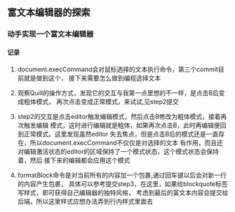 ## 富文本编辑器的探索

### 动手实现一个富文本编辑器

#### 记录

1. document.execCommand会对鼠标选择的文本执行命令，第三个commit目前就是做到这个，
接下来需要怎么做到编程选择文本

2. 观察Quill的操作方式，发现它的交互与我第一点里想的不一样，是点击B后变成粗体模式，
再次点击变成正常模式，来试试,见step2提交

3. step2的交互是点击editor触发编辑模式，然后点击B修改为粗体模式，接着再次触发编辑
模式，这时进行编辑就是粗体，如果再次点击B，此时再编辑便回到正常模式。这里发现虽然editor
失去焦点，但是点击B后的模式还是一直存在，所以document.execCommand不仅仅是对选择的文本
有作用，而且还对编辑激活状态的editor的区域保持了一个模式状态，这个模式状态会保持着，然后
接下来的编辑都会应用这个模式

4. formatBlock命令是对当前所有的内容加一个包裹,通过回车键以后会对新一行的内容产生包裹，
具体可以参考提交step3，在这里，如果给blockquote标签写样式，即可获得自己编辑器的独特风格，
考虑到最后的富文本内容会提交给后端，所以这里样式应想办法弄到行内样式里面去
